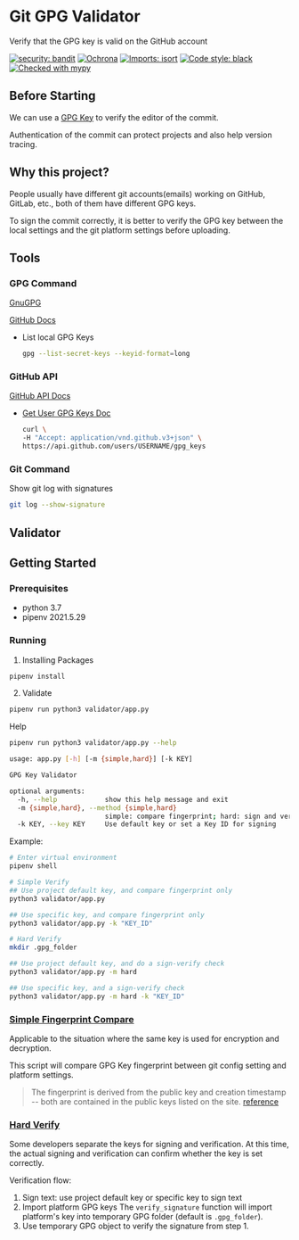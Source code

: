 # Git GPG Validator
Verify that the GPG key is valid on the GitHub account

[![security: bandit](https://img.shields.io/badge/security-bandit-yellow.svg)](https://github.com/PyCQA/bandit)
[![Ochrona](https://img.shields.io/badge/secured_by-ochrona-blue)](https://ochrona.dev)
[![Imports: isort](https://img.shields.io/badge/%20imports-isort-%231674b1?style=flat&labelColor=ef8336)](https://pycqa.github.io/isort/)
[![Code style: black](https://img.shields.io/badge/code%20style-black-000000.svg?style=flat-square)](https://github.com/psf/black)
[![Checked with mypy](http://www.mypy-lang.org/static/mypy_badge.svg)](http://mypy-lang.org/)

## Before Starting

We can use a [GPG Key](https://docs.github.com/en/authentication/managing-commit-signature-verification/generating-a-new-gpg-key) to verify the editor of the commit.

Authentication of the commit can protect projects and also help version tracing.

## Why this project?

People usually have different git accounts(emails) working on GitHub, GitLab, etc., both of them have different GPG keys.

To sign the commit correctly, it is better to verify the GPG key between the local settings and the git platform settings before uploading.

## Tools
### GPG Command
[GnuGPG](https://gnupg.org/)

[GitHub Docs](https://docs.github.com/en/authentication/managing-commit-signature-verification/generating-a-new-gpg-key)

+ List local GPG Keys
    ```sh
    gpg --list-secret-keys --keyid-format=long
    ```

### GitHub API
[GitHub API Docs](https://docs.github.com/en/rest/reference)

+ [Get User GPG Keys Doc](https://docs.github.com/en/rest/reference/users#list-gpg-keys-for-a-user)
    ```sh
    curl \
    -H "Accept: application/vnd.github.v3+json" \
    https://api.github.com/users/USERNAME/gpg_keys
    ```

### Git Command
Show git log with signatures
```sh
git log --show-signature
```

## Validator

## Getting Started

### Prerequisites

- python 3.7
- pipenv 2021.5.29

### Running

1. Installing Packages
```sh
pipenv install
```

2. Validate
```sh
pipenv run python3 validator/app.py
```

Help
```sh
pipenv run python3 validator/app.py --help
```
```sh
usage: app.py [-h] [-m {simple,hard}] [-k KEY]

GPG Key Validator

optional arguments:
  -h, --help            show this help message and exit
  -m {simple,hard}, --method {simple,hard}
                        simple: compare fingerprint; hard: sign and verify
  -k KEY, --key KEY     Use default key or set a Key ID for signing
```

Example:
```sh
# Enter virtual environment
pipenv shell

# Simple Verify
## Use project default key, and compare fingerprint only
python3 validator/app.py

## Use specific key, and compare fingerprint only
python3 validator/app.py -k "KEY_ID"

# Hard Verify
mkdir .gpg_folder

## Use project default key, and do a sign-verify check
python3 validator/app.py -m hard

## Use specific key, and a sign-verify check
python3 validator/app.py -m hard -k "KEY_ID"
```

### [Simple Fingerprint Compare](./compare.py)

Applicable to the situation where the same key is used for encryption and decryption.

This script will compare GPG Key fingerprint between git config setting and platform settings.

> The fingerprint is derived from the public key and creation timestamp -- both are contained in the public keys listed on the site. [reference](https://stackoverflow.com/a/46916593)

### [Hard Verify](./sign_verify.py)

Some developers separate the keys for signing and verification. At this time, the actual signing and verification can confirm whether the key is set correctly.

Verification flow:

1. Sign text: use project default key or specific key to sign text
2. Import platform GPG keys
    The `verify_signature` function will import platform's key into temporary GPG folder (default is `.gpg_folder`).
3. Use temporary GPG object to verify the signature from step 1.
